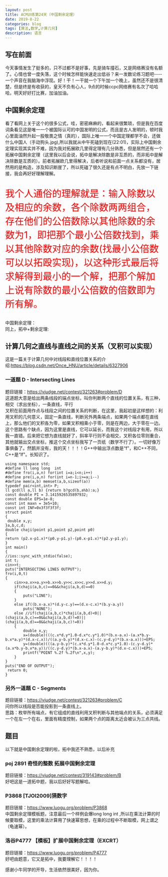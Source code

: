 ```yaml
---
layout: post
title: ACM训练第24天（中国剩余定理）
date: 2019-8-22
categories: blog
tags: [算法,数学,计算几何]
description: 语言
---
```

## 写在前面
今天事情发生了挺多的，只不过都不是好事，先是骑车撞石，又是网络赛没有名额了。心情也曾一度失落，这个时候怎样能快速走出低谷？来一发数论练习题吧----一个声音在我脑海中浮现。好！干！一干就一个下午加一个晚上，虽然还不是很清楚，但是终是有收获的，皇天不负有心人，9点的时候ccpc网络赛有名次了哈哈哈，明天好好打比赛，加油加油。

## 中国剩余定理
看了看网上关于这个的很多公式，哇，密密麻麻的，看起来很繁琐，但是我在百度词条看见这是唯一一个被国际认可的中国发明的公式，而且是古人发明的，顿时我心里面油然升起一股敬畏之情（真的），国际上唯一一个中国定理都学不会，还做什么中国人（手动狗头.jpg),所以我就从中午死磕到现在(22:01)，实际上中国剩余定理实现其实并不难，因为我对拓展欧几里得定理有几分熟悉，但是居然还有一个拓展中国剩余定理（这里我以后会说，拓中是解决除数是非互质的，而非拓中是解决除数是互质的）。前者拓展欧几里得解决，后者听说和前面一点关系都没有，居然用的是构造，涉及知识断崖了，所以死磕了很久还是有点不明白，先放一下链接，我会再好好理解理解。<br/>
<p style="color: red;font-size: 30px;">我个人通俗的理解就是：输入除数以及相应的余数，各个除数两两组合，存在他们的公倍数除以其他除数的余数为1，即把那个最小公倍数找到，乘以其他除数对应的余数(找最小公倍数可以以拓殴实现)，以这种形式最后将求解得到最小的一个解，把那个解加上说有除数的最小公倍数的倍数即为所有解。</p>
中国剩余定理：<https://blog.csdn.net/jk_chen_acmer/article/details/81505699><br/>
同上，拓中+剩余定理:<https://blog.csdn.net/niiick/article/details/80229217><br/>

## 计算几何之直线与直线之间的关系（叉积可以实现）
这是一篇关于计算几何中对线段和直线位置关系的介绍:<https://blog.csdn.net/Once_HNU/article/details/6327906><br/>
### 一道题 D - Intersecting Lines 
题目链接：<https://vjudge.net/contest/321263#problem/D><br/>
这道题大意是给出两条线段的端点坐标，叫你判断两个直线的位置关系，有三种，相交（求出坐标），一条直线，平行<br/>叉积在前面用作点与线段之间的位置关系的判断，在这里，我起初是这样想的：利用叉积的几何意义，固定一条直线，判断另外两条端点，如果两个端点都在直线上，那么他们的叉积各为零，如果叉积相乘小于零，则是在两边，大于零在一边。这个思路有个缺点，因为这里是直线，它可以延长，而我这个对线段才有用，所以我一直错。后来把它想为直线就好了，斜率平行则不会相交，叉积各位零则重合，其他就输出交点坐标，推这个交点坐标我写了一页纸（数学不行了）。一切好像万事俱备了。然鹅并没有，我的天！！！！G++中输出浮点数是“f”，和C++不同，C++是“lf"。长知识了。

    using namespace std;
    #define ll long long  int
    #define fro(i,a,n) for(int i=a;i<n;i++)
    #define pre(i,a,n) for(int i=n-1;i>=a;i--)
    #define mem(a,b) memset(a,b,sizeof(a))
    typedef pair<int,int> P;
    ll gcd(ll a,ll b) {return b?gcd(b,a%b):a;}
    const double PI = 3.1415926535897932;
    const double EPS=1e-8;
    const int maxn = 3e5+10;
    const int INF=0x3f3f3f3f;
    struct point
    {
     double x,y;
    }a,b,c,d;
    double chaji(point p1,point p2,point p0)
    {
    return (p2.x-p1.x)*(p0.y-p1.y)-(p0.x-p1.x)*(p2.y-p1.y);
    }
    int main()
    {
    //ios::sync_with_stdio(false);
    int t;
    cin>>t;
    puts("INTERSECTING LINES OUTPUT");
    fro(i,0,t)
    {
        cin>>a.x>>a.y>>b.x>>b.y>>c.x>>c.y>>d.x>>d.y;
        if(chaji(a,b,c)==0&&chaji(a,b,d)==0)
        {
            puts("LINE");
        }
        else if((b.x-a.x)*(d.y-c.y)==(d.x-c.x)*(b.y-a.y))
            puts("NONE");
        else //if(chaji(a,b,c)*chaji(a,b,d)<0||(chaji(a,b,c)==0&&chaji(a,b,d)!=0)||(chaji(a,b,d)==0&&chaji(a,b,c)!=0))
        {
            double x,y;
            x=(double)(((c.x*d.y*1.0-d.x*c.y*1.0)*(b.x-a.x)-(a.x*b.y-b.x*a.y)*(d.x-c.x))/((a.y-b.y)*(d.x-c.x)-(c.y-d.y)*(b.x-a.x)))+EPS;
            y=(double)(((a.y-b.y)*(c.x*d.y*1.0-d.x*c.y*1.0)-(c.y-d.y)*(a.x*b.y-b.x*a.y))/((c.y-d.y)*(b.x-a.x)-(a.y-b.y)*(d.x-c.x)))+EPS;
            printf("POINT %.2f %.2f\n",x,y);
        }
    }
    puts("END OF OUTPUT");
     return 0;
    }

### 另外一道题 C - Segments 
题目链接：<https://vjudge.net/contest/321263#problem/C><br/>
问你所以线段是否能投影到一条直线上。<br/>
思路：枚举所有端点，有它组成的直线利用叉积判断与其他端点的关系，必须满足一个在左一个在右，里面有精度控制，如果两个点的距离太近会被认为三点共线。


## 题目
以下就是中国剩余定理的啦，拓中我还不熟悉，以后补充

### poj 2891 奇怪的整数 拓展中国剩余定理 
题目链接：<https://vjudge.net/contest/319143#problem/B><br/>
好吧这是一道拓中题，我以后好好写题解哈。<br/>

### P3868 [TJOI2009]猜数字
题目链接：<https://www.luogu.org/problem/P3868><br/>
中国剩余定理模板题，注意最后一个样例会爆long long int ,所以在乘法计算的时候要取模，这里的乘法计算用了快速幂思想，在乘的过程中不断取模，网上谓之（龟速幂）。


### 洛谷P4777 【模板】扩展中国剩余定理（EXCRT）
题目链接：<https://www.luogu.org/problem/P4777><br/>
好吧由题意，它又是拓中，我要理解它！！！！


感谢小牛同学的开导，生活依然很美好，因为你。




